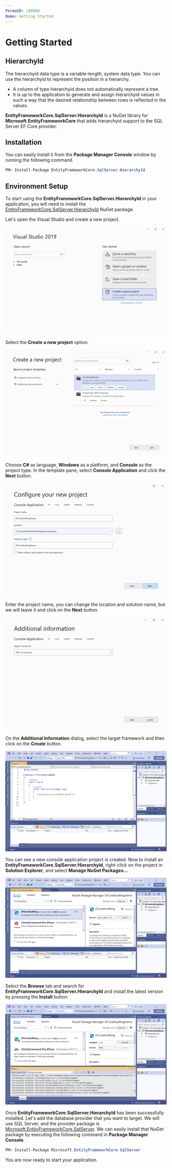 ```yaml
---
PermaID: 100000
Name: Getting Started
---
```


# Getting Started

## HierarchyId

The hierarchyid data type is a variable-length, system data type. You can use the hierarchyid to represent the position in a hierarchy. 

 - A column of type hierarchyid does not automatically represent a tree. 
 - It is up to the application to generate and assign hierarchyid values in such a way that the desired relationship between rows is reflected in the values.

**EntityFrameworkCore.SqlServer.HierarchyId** is a NuGet library for **Microsoft.EntityFrameworkCore** that adds hierarchyid support to the SQL Server EF Core provider.

## Installation

You can easily install it from the **Package Manager Console** window by running the following command.

```csharp
PM> Install-Package EntityFrameworkCore.SqlServer.HierarchyId
```

## Environment Setup

To start using the **EntityFrameworkCore.SqlServer.HierarchyId** in your application, you will need to install the [EntityFrameworkCore.SqlServer.HierarchyId](https://www.nuget.org/packages/EntityFrameworkCore.SqlServer.HierarchyId) NuGet package.

Let's open the Visual Studio and create a new project.

<img src="images/setup-1.png" alt="Create a new project">

Select the **Create a new project** option.

<img src="images/setup-2.png" alt="Select Console Application template">

Choose **C#** as language, **Windows** as a platform, and **Console** as the project type. In the template pane, select **Console Application** and click the **Next** button.

<img src="images/setup-3.png" alt="Configure your new project">

Enter the project name, you can change the location and solution name, but we will leave it and click on the **Next** button.  

<img src="images/setup-4.png" alt="Additional Information">

On the **Additional Information** dialog, select the target framework and then click on the **Create** button.  

<img src="images/setup-5.png" alt="Console Application created">

You can see a new console application project is created. Now to install an **EntityFrameworkCore.SqlServer.HierarchyId**, right-click on the project in **Solution Explorer**, and select **Manage NuGet Packages...**

<img src="images/setup-6.png" alt="Install EntityFrameworkCore.SqlServer.HierarchyId">

Select the **Browse** tab and search for **EntityFrameworkCore.SqlServer.HierarchyId** and install the latest version by pressing the **Install** button. 

<img src="images/setup-7.png" alt="EntityFrameworkCore.SqlServer.HierarchyId installed successfully">

Once **EntityFrameworkCore.SqlServer.HierarchyId** has been successfully installed. Let's add the database provider that you want to target. We will use SQL Server, and the provider package is [Microsoft.EntityFrameworkCore.SqlServer](https://www.nuget.org/packages/Microsoft.EntityFrameworkCore.SqlServer). We can easily install that NuGet package by executing the following command in **Package Manager Console**. 

```csharp
PM> Install-Package Microsoft.EntityFrameworkCore.SqlServer
```

You are now ready to start your application.
